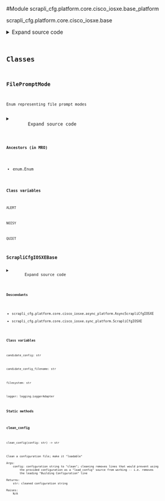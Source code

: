 <link rel="preload stylesheet" as="style" href="https://cdnjs.cloudflare.com/ajax/libs/10up-sanitize.css/11.0.1/sanitize.min.css" integrity="sha256-PK9q560IAAa6WVRRh76LtCaI8pjTJ2z11v0miyNNjrs=" crossorigin>
<link rel="preload stylesheet" as="style" href="https://cdnjs.cloudflare.com/ajax/libs/10up-sanitize.css/11.0.1/typography.min.css" integrity="sha256-7l/o7C8jubJiy74VsKTidCy1yBkRtiUGbVkYBylBqUg=" crossorigin>
<link rel="stylesheet preload" as="style" href="https://cdnjs.cloudflare.com/ajax/libs/highlight.js/10.1.1/styles/github.min.css" crossorigin>
<script defer src="https://cdnjs.cloudflare.com/ajax/libs/highlight.js/10.1.1/highlight.min.js" integrity="sha256-Uv3H6lx7dJmRfRvH8TH6kJD1TSK1aFcwgx+mdg3epi8=" crossorigin></script>
<script>window.addEventListener('DOMContentLoaded', () => hljs.initHighlighting())</script>















#Module scrapli_cfg.platform.core.cisco_iosxe.base_platform

scrapli_cfg.platform.core.cisco_iosxe.base

<details class="source">
    <summary>
        <span>Expand source code</span>
    </summary>
    <pre>
        <code class="python">
"""scrapli_cfg.platform.core.cisco_iosxe.base"""
import re
from datetime import datetime
from enum import Enum
from logging import LoggerAdapter
from typing import Tuple

from scrapli_cfg.exceptions import FailedToFetchSpaceAvailable, InsufficientSpaceAvailable
from scrapli_cfg.platform.core.cisco_iosxe.patterns import (
    BYTES_FREE,
    FILE_PROMPT_MODE,
    OUTPUT_HEADER_PATTERN,
    VERSION_PATTERN,
)

CONFIG_SOURCES = [
    "running",
    "startup",
]


class FilePromptMode(Enum):
    """Enum representing file prompt modes"""

    NOISY = "noisy"
    ALERT = "alert"
    QUIET = "quiet"


class ScrapliCfgIOSXEBase:
    logger: LoggerAdapter
    candidate_config: str
    candidate_config_filename: str
    _replace: bool
    filesystem: str
    _filesystem_space_available_buffer_perc: int

    def _post_get_filesystem_space_available(self, output: str) -> int:
        """
        Handle post "get_filesystem_space_available" operations for parity between sync and async

        Args:
            output: output that was fetched from the device

        Returns:
            int: bytes of space available on filesystem

        Raises:
            FailedToFetchSpaceAvailable: if could not determine space available... duh :)

        """
        self.logger.info("determining space available from device output")

        bytes_available_match = re.search(pattern=BYTES_FREE, string=output)
        if not bytes_available_match:
            msg = "could not determine space available on filesystem"
            self.logger.critical(msg)
            raise FailedToFetchSpaceAvailable(msg)

        return int(bytes_available_match.groupdict()["bytes_available"])

    def _space_available(self, filesystem_bytes_available: int) -> None:
        """
        Space available operations for parity between sync and async

        It seems that on iosxe the length of the config is near enough 1:1 to the size it takes up
        on the disk... so roll w/ that plus a bit of buffer based on the available buffer perc

        Args:
            filesystem_bytes_available: bytes available on filesystem

        Returns:
            None

        Raises:
            InsufficientSpaceAvailable: if... insufficient space available....

        """
        if filesystem_bytes_available < (
            len(self.candidate_config) / (self._filesystem_space_available_buffer_perc / 100)
        ) + len(self.candidate_config):
            # filesystem has less than candidate config file size + 10% (by default) space, bail out
            msg = (
                f"insufficient space available for candidate config + "
                f"{self._filesystem_space_available_buffer_perc}% (buffer)"
            )
            self.logger.critical(msg)
            raise InsufficientSpaceAvailable(msg)

    def _post_determine_file_prompt_mode(self, output: str) -> FilePromptMode:
        """
        Handle post "determine_file_prompt_mode" operations for parity between sync and async

        Args:
            output: output that was fetched from the device

        Returns:
            FilePromptMode: enum representing file prompt mode

        Raises:
            N/A

        """
        self.logger.debug("determining file prompt mode from device output")

        file_prompt_match = re.search(pattern=FILE_PROMPT_MODE, string=output)
        if not file_prompt_match:
            return FilePromptMode.ALERT
        prompt_mode = file_prompt_match.groupdict()["prompt_mode"]
        if prompt_mode == "noisy":
            return FilePromptMode.NOISY
        return FilePromptMode.QUIET

    @staticmethod
    def _parse_version(device_output: str) -> str:
        """
        Parse version string out of device output

        Args:
            device_output: output from show version command

        Returns:
            str: device version string

        Raises:
            N/A

        """
        version_string_search = re.search(pattern=VERSION_PATTERN, string=device_output)

        if not version_string_search:
            return ""

        version_string = version_string_search.group(0) or ""
        return version_string

    @staticmethod
    def clean_config(config: str) -> str:
        """
        Clean a configuration file; make it "loadable"

        Args:
            config: configuration string to "clean"; cleaning removes lines that would prevent using
                the provided configuration as a "load_config" source from working -- i.e. removes
                the leading "Building Configuration" line

        Returns:
            str: cleaned configuration string

        Raises:
            N/A

        """
        config = re.sub(pattern=OUTPUT_HEADER_PATTERN, string=config, repl="")
        config = "\n".join(line for line in config.splitlines() if line)
        return config

    def _reset_config_session(self) -> None:
        """
        Reset config session info

        Resets the candidate config and config session name attributes -- when these are "empty" we
        know there is no current config session

        Args:
            N/A

        Returns:
            None

        Raises:
            N/A

        """
        self.logger.debug("resetting candidate config and candidate config file name")
        self.candidate_config = ""
        self.candidate_config_filename = ""

    @staticmethod
    def _get_config_command(source: str) -> str:
        """
        Return command to use to get config based on the provided source

        Args:
            source: name of the config source, generally running|startup

        Returns:
            str: command to use to fetch the requested config

        Raises:
            N/A

        """
        if source == "running":
            return "show running-config"
        return "show startup-config"

    def _get_diff_command(self, source: str) -> str:
        """
        Return command to use to get config diff based on the provided source

        Args:
            source: name of the config source, generally running|startup

        Returns:
            str: command to use to fetch the requested config

        Raises:
            N/A

        """
        if self._replace:
            return (
                f"show archive config differences system:{source}-config {self.filesystem}"
                f"{self.candidate_config_filename}"
            )
        return (
            f"show archive config incremental-diffs {self.filesystem}"
            f"{self.candidate_config_filename} ignorecase"
        )

    def _prepare_config_payloads(self, config: str) -> str:
        """
        Prepare a configuration so it can be nicely sent to the device via scrapli

        Args:
            config: configuration to prep

        Returns:
            str: string of config lines to write to candidate config file

        Raises:
            N/A

        """
        tclsh_start_file = f'puts [open "{self.filesystem}{self.candidate_config_filename}" w+] {{'
        tclsh_end_file = "}"
        final_config = "\n".join((tclsh_start_file, config, tclsh_end_file))

        return final_config

    def _prepare_load_config(self, config: str, replace: bool) -> str:
        """
        Handle pre "load_config" operations for parity between sync and async

        Args:
            config: candidate config to load
            replace: True/False replace the configuration; passed here so it can be set at the class
                level as we need to stay in config mode and we need to know if we are doing a merge
                or a replace when we go to diff things

        Returns:
            str: string of config to write to candidate config file

        Raises:
            N/A

        """
        self.candidate_config = config

        if not self.candidate_config_filename:
            self.candidate_config_filename = f"scrapli_cfg_{round(datetime.now().timestamp())}"
            self.logger.debug(
                f"candidate config file name will be '{self.candidate_config_filename}'"
            )

        config = self._prepare_config_payloads(config=config)
        self._replace = replace

        return config

    def _normalize_source_candidate_configs(self, source_config: str) -> Tuple[str, str]:
        """
        Normalize candidate config and source config so that we can easily diff them

        Args:
            source_config: current config of the source config store

        Returns:
            ScrapliCfgDiff: scrapli cfg diff object

        Raises:
            N/A

        """
        self.logger.debug("normalizing source and candidate configs for diff object")

        # remove any of the leading timestamp/building config/config size/last change lines in
        # both the source and candidate configs so they dont need to be compared
        source_config = self.clean_config(config=source_config)
        candidate_config = self.clean_config(config=self.candidate_config)

        return source_config, candidate_config
        </code>
    </pre>
</details>




## Classes

### FilePromptMode


```text
Enum representing file prompt modes
```

<details class="source">
    <summary>
        <span>Expand source code</span>
    </summary>
    <pre>
        <code class="python">
class FilePromptMode(Enum):
    """Enum representing file prompt modes"""

    NOISY = "noisy"
    ALERT = "alert"
    QUIET = "quiet"
        </code>
    </pre>
</details>


#### Ancestors (in MRO)
- enum.Enum
#### Class variables

    
`ALERT`




    
`NOISY`




    
`QUIET`






### ScrapliCfgIOSXEBase



<details class="source">
    <summary>
        <span>Expand source code</span>
    </summary>
    <pre>
        <code class="python">
class ScrapliCfgIOSXEBase:
    logger: LoggerAdapter
    candidate_config: str
    candidate_config_filename: str
    _replace: bool
    filesystem: str
    _filesystem_space_available_buffer_perc: int

    def _post_get_filesystem_space_available(self, output: str) -> int:
        """
        Handle post "get_filesystem_space_available" operations for parity between sync and async

        Args:
            output: output that was fetched from the device

        Returns:
            int: bytes of space available on filesystem

        Raises:
            FailedToFetchSpaceAvailable: if could not determine space available... duh :)

        """
        self.logger.info("determining space available from device output")

        bytes_available_match = re.search(pattern=BYTES_FREE, string=output)
        if not bytes_available_match:
            msg = "could not determine space available on filesystem"
            self.logger.critical(msg)
            raise FailedToFetchSpaceAvailable(msg)

        return int(bytes_available_match.groupdict()["bytes_available"])

    def _space_available(self, filesystem_bytes_available: int) -> None:
        """
        Space available operations for parity between sync and async

        It seems that on iosxe the length of the config is near enough 1:1 to the size it takes up
        on the disk... so roll w/ that plus a bit of buffer based on the available buffer perc

        Args:
            filesystem_bytes_available: bytes available on filesystem

        Returns:
            None

        Raises:
            InsufficientSpaceAvailable: if... insufficient space available....

        """
        if filesystem_bytes_available < (
            len(self.candidate_config) / (self._filesystem_space_available_buffer_perc / 100)
        ) + len(self.candidate_config):
            # filesystem has less than candidate config file size + 10% (by default) space, bail out
            msg = (
                f"insufficient space available for candidate config + "
                f"{self._filesystem_space_available_buffer_perc}% (buffer)"
            )
            self.logger.critical(msg)
            raise InsufficientSpaceAvailable(msg)

    def _post_determine_file_prompt_mode(self, output: str) -> FilePromptMode:
        """
        Handle post "determine_file_prompt_mode" operations for parity between sync and async

        Args:
            output: output that was fetched from the device

        Returns:
            FilePromptMode: enum representing file prompt mode

        Raises:
            N/A

        """
        self.logger.debug("determining file prompt mode from device output")

        file_prompt_match = re.search(pattern=FILE_PROMPT_MODE, string=output)
        if not file_prompt_match:
            return FilePromptMode.ALERT
        prompt_mode = file_prompt_match.groupdict()["prompt_mode"]
        if prompt_mode == "noisy":
            return FilePromptMode.NOISY
        return FilePromptMode.QUIET

    @staticmethod
    def _parse_version(device_output: str) -> str:
        """
        Parse version string out of device output

        Args:
            device_output: output from show version command

        Returns:
            str: device version string

        Raises:
            N/A

        """
        version_string_search = re.search(pattern=VERSION_PATTERN, string=device_output)

        if not version_string_search:
            return ""

        version_string = version_string_search.group(0) or ""
        return version_string

    @staticmethod
    def clean_config(config: str) -> str:
        """
        Clean a configuration file; make it "loadable"

        Args:
            config: configuration string to "clean"; cleaning removes lines that would prevent using
                the provided configuration as a "load_config" source from working -- i.e. removes
                the leading "Building Configuration" line

        Returns:
            str: cleaned configuration string

        Raises:
            N/A

        """
        config = re.sub(pattern=OUTPUT_HEADER_PATTERN, string=config, repl="")
        config = "\n".join(line for line in config.splitlines() if line)
        return config

    def _reset_config_session(self) -> None:
        """
        Reset config session info

        Resets the candidate config and config session name attributes -- when these are "empty" we
        know there is no current config session

        Args:
            N/A

        Returns:
            None

        Raises:
            N/A

        """
        self.logger.debug("resetting candidate config and candidate config file name")
        self.candidate_config = ""
        self.candidate_config_filename = ""

    @staticmethod
    def _get_config_command(source: str) -> str:
        """
        Return command to use to get config based on the provided source

        Args:
            source: name of the config source, generally running|startup

        Returns:
            str: command to use to fetch the requested config

        Raises:
            N/A

        """
        if source == "running":
            return "show running-config"
        return "show startup-config"

    def _get_diff_command(self, source: str) -> str:
        """
        Return command to use to get config diff based on the provided source

        Args:
            source: name of the config source, generally running|startup

        Returns:
            str: command to use to fetch the requested config

        Raises:
            N/A

        """
        if self._replace:
            return (
                f"show archive config differences system:{source}-config {self.filesystem}"
                f"{self.candidate_config_filename}"
            )
        return (
            f"show archive config incremental-diffs {self.filesystem}"
            f"{self.candidate_config_filename} ignorecase"
        )

    def _prepare_config_payloads(self, config: str) -> str:
        """
        Prepare a configuration so it can be nicely sent to the device via scrapli

        Args:
            config: configuration to prep

        Returns:
            str: string of config lines to write to candidate config file

        Raises:
            N/A

        """
        tclsh_start_file = f'puts [open "{self.filesystem}{self.candidate_config_filename}" w+] {{'
        tclsh_end_file = "}"
        final_config = "\n".join((tclsh_start_file, config, tclsh_end_file))

        return final_config

    def _prepare_load_config(self, config: str, replace: bool) -> str:
        """
        Handle pre "load_config" operations for parity between sync and async

        Args:
            config: candidate config to load
            replace: True/False replace the configuration; passed here so it can be set at the class
                level as we need to stay in config mode and we need to know if we are doing a merge
                or a replace when we go to diff things

        Returns:
            str: string of config to write to candidate config file

        Raises:
            N/A

        """
        self.candidate_config = config

        if not self.candidate_config_filename:
            self.candidate_config_filename = f"scrapli_cfg_{round(datetime.now().timestamp())}"
            self.logger.debug(
                f"candidate config file name will be '{self.candidate_config_filename}'"
            )

        config = self._prepare_config_payloads(config=config)
        self._replace = replace

        return config

    def _normalize_source_candidate_configs(self, source_config: str) -> Tuple[str, str]:
        """
        Normalize candidate config and source config so that we can easily diff them

        Args:
            source_config: current config of the source config store

        Returns:
            ScrapliCfgDiff: scrapli cfg diff object

        Raises:
            N/A

        """
        self.logger.debug("normalizing source and candidate configs for diff object")

        # remove any of the leading timestamp/building config/config size/last change lines in
        # both the source and candidate configs so they dont need to be compared
        source_config = self.clean_config(config=source_config)
        candidate_config = self.clean_config(config=self.candidate_config)

        return source_config, candidate_config
        </code>
    </pre>
</details>


#### Descendants
- scrapli_cfg.platform.core.cisco_iosxe.async_platform.AsyncScrapliCfgIOSXE
- scrapli_cfg.platform.core.cisco_iosxe.sync_platform.ScrapliCfgIOSXE
#### Class variables

    
`candidate_config: str`




    
`candidate_config_filename: str`




    
`filesystem: str`




    
`logger: logging.LoggerAdapter`



#### Static methods

    

#### clean_config
`clean_config(config: str) ‑> str`

```text
Clean a configuration file; make it "loadable"

Args:
    config: configuration string to "clean"; cleaning removes lines that would prevent using
        the provided configuration as a "load_config" source from working -- i.e. removes
        the leading "Building Configuration" line

Returns:
    str: cleaned configuration string

Raises:
    N/A
```